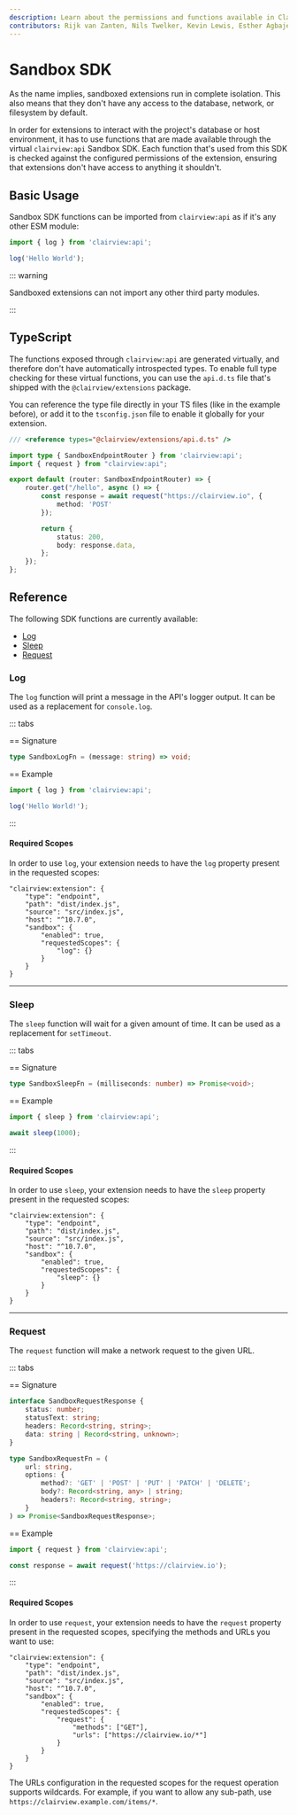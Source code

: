 ```yaml
---
description: Learn about the permissions and functions available in Clairview Sandboxed Extensions
contributors: Rijk van Zanten, Nils Twelker, Kevin Lewis, Esther Agbaje
---
```


# Sandbox SDK

As the name implies, sandboxed extensions run in complete isolation. This also means that they don't have any access to
the database, network, or filesystem by default.

In order for extensions to interact with the project's database or host environment, it has to use functions that are
made available through the virtual `clairview:api` Sandbox SDK. Each function that's used from this SDK is checked
against the configured permissions of the extension, ensuring that extensions don't have access to anything it
shouldn't.

## Basic Usage

Sandbox SDK functions can be imported from `clairview:api` as if it's any other ESM module:

```js
import { log } from 'clairview:api';

log('Hello World');
```

::: warning

Sandboxed extensions can not import any other third party modules.

:::

## TypeScript

The functions exposed through `clairview:api` are generated virtually, and therefore don't have automatically
introspected types. To enable full type checking for these virtual functions, you can use the `api.d.ts` file that's
shipped with the `@clairview/extensions` package.

You can reference the type file directly in your TS files (like in the example before), or add it to the `tsconfig.json`
file to enable it globally for your extension.

```ts
/// <reference types="@clairview/extensions/api.d.ts" />

import type { SandboxEndpointRouter } from 'clairview:api';
import { request } from "clairview:api";

export default (router: SandboxEndpointRouter) => {
	router.get("/hello", async () => {
		const response = await request("https://clairview.io", {
			method: 'POST'
		});

		return {
			status: 200,
			body: response.data,
		};
	});
};
```

## Reference

The following SDK functions are currently available:

- [Log](#log)
- [Sleep](#sleep)
- [Request](#request)

### Log

The `log` function will print a message in the API's logger output. It can be used as a replacement for `console.log`.

::: tabs

== Signature

```ts
type SandboxLogFn = (message: string) => void;
```

== Example

```js
import { log } from 'clairview:api';

log('Hello World!');
```

:::

#### Required Scopes

In order to use `log`, your extension needs to have the `log` property present in the requested scopes:

```json{9}
"clairview:extension": {
	"type": "endpoint",
	"path": "dist/index.js",
	"source": "src/index.js",
	"host": "^10.7.0",
	"sandbox": {
		"enabled": true,
		"requestedScopes": {
			"log": {}
		}
	}
}
```

---

### Sleep

The `sleep` function will wait for a given amount of time. It can be used as a replacement for `setTimeout`.

::: tabs

== Signature

```ts
type SandboxSleepFn = (milliseconds: number) => Promise<void>;
```

== Example

```js
import { sleep } from 'clairview:api';

await sleep(1000);
```

:::

#### Required Scopes

In order to use `sleep`, your extension needs to have the `sleep` property present in the requested scopes:

```json{9}
"clairview:extension": {
	"type": "endpoint",
	"path": "dist/index.js",
	"source": "src/index.js",
	"host": "^10.7.0",
	"sandbox": {
		"enabled": true,
		"requestedScopes": {
			"sleep": {}
		}
	}
}
```

---

### Request

The `request` function will make a network request to the given URL.

::: tabs

== Signature

```ts
interface SandboxRequestResponse {
	status: number;
	statusText: string;
	headers: Record<string, string>;
	data: string | Record<string, unknown>;
}

type SandboxRequestFn = (
	url: string,
	options: {
		method?: 'GET' | 'POST' | 'PUT' | 'PATCH' | 'DELETE';
		body?: Record<string, any> | string;
		headers?: Record<string, string>;
	}
) => Promise<SandboxRequestResponse>;
```

== Example

```js
import { request } from 'clairview:api';

const response = await request('https://clairview.io');
```

:::

#### Required Scopes

In order to use `request`, your extension needs to have the `request` property present in the requested scopes,
specifying the methods and URLs you want to use:

```json{9-12}
"clairview:extension": {
	"type": "endpoint",
	"path": "dist/index.js",
	"source": "src/index.js",
	"host": "^10.7.0",
	"sandbox": {
		"enabled": true,
		"requestedScopes": {
			"request": {
				"methods": ["GET"],
				"urls": ["https://clairview.io/*"]
			}
		}
	}
}
```

The URLs configuration in the requested scopes for the request operation supports wildcards. For example, if you want to
allow any sub-path, use `https://clairview.example.com/items/*`.
